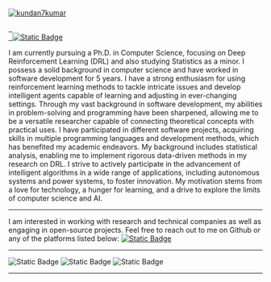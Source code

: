 ### 

<!--
**kundan7kumar/kundan7kumar** is a ✨ _special_ ✨ repository because its `README.md` (this file) appears on your GitHub profile.

Here are some ideas to get you started:

- 🔭 I’m currently working on ...
- 🌱 I’m currently learning ...
- 👯 I’m looking to collaborate on ...
- 🤔 I’m looking for help with ...
- 💬 Ask me about ...
- 📫 How to reach me: ...
- 😄 Pronouns: ...
- ⚡ Fun fact: ...
-->


[![kundan7kumar](https://readme-typing-svg.demolab.com?font=Fira+Code&weight=500&pause=1000&multiline=true&random=false&width=435&lines=Hi%2C+I'm+Kundan+Kumar+%F0%9F%91%8B;AI+Researcher)](https://github.com/kundan7kumar)
<p>

</a>
<a href="https://scholar.google.com/citations?user=1zDpIJkAAAAJ">
    <img src="https://img.shields.io/badge/Google%20Scholar-%234285F4.svg?&style=plastic&logo=google-scholar&logoColor=white" alt="" />
</a>
<a href="https://orcid.org/0000-0002-3229-6649">
    <img src="https://img.shields.io/badge/ORCID-0000--0002--7935--0569-green.svg?&style=plastic&logo=orcid&logoColor=white" alt="" />
</a>
<a href="mailto:neweraairesearch@gmail.com">
    <img src="https://img.shields.io/badge/-Email-red?style=plastic&logo=gmail&logoColor=white" alt="" />
</a>
<br />
<a href="https://kundan-kumarr.github.io/">
    <img src="https://img.shields.io/badge/Website-red?style=plastic&logo=website&logoColor=red" alt="" />
</a>
<a href="https://medium.com/@cs.kundann">
    <img src="https://img.shields.io/badge/Medium-2CA5E0?style=plastic&logo=medium&color=black" alt="" />
</a>
<a href="https://www.linkedin.com/in/kundan7kumar/">
<img alt="Static Badge" src="https://img.shields.io/badge/LinkedIn-blue?style=plastic&logo=LinkedIn">
   </a>

</p>

I am currently pursuing a Ph.D. in Computer Science, focusing on Deep Reinforcement Learning (DRL) and also studying Statistics as a minor. I possess a solid background in computer science and have worked in software development for 5 years. I have a strong enthusiasm for using reinforcement learning methods to tackle intricate issues and develop intelligent agents capable of learning and adjusting in ever-changing settings. Through my vast background in software development, my abilities in problem-solving and programming have been sharpened, allowing me to be a versatile researcher capable of connecting theoretical concepts with practical uses. I have participated in different software projects, acquiring skills in multiple programming languages and development methods, which has benefited my academic endeavors. My background includes statistical analysis, enabling me to implement rigorous data-driven methods in my research on DRL. I strive to actively participate in the advancement of intelligent algorithms in a wide range of applications, including autonomous systems and power systems, to foster innovation. My motivation stems from a love for technology, a hunger for learning, and a drive to explore the limits of computer science and AI.

----------------------------------------------------------------------------------
I am interested in working with research and technical companies as well as engaging in open-source projects. Feel free to reach out to me on Github or any of the platforms listed below:
<a href="https://www.linkedin.com/in/kundan7kumar/">
<img alt="Static Badge" src="https://img.shields.io/badge/LinkedIn-blue?style=plastic&logo=LinkedIn">
   </a>

----------------------------------------------------------------------------------

<img alt="Static Badge" src="https://img.shields.io/badge/Github-Research%2F_Data_Scientist_Interview_Preparation-orange?style=plastic&logo=Github">

<img alt="Static Badge" src="https://img.shields.io/badge/Github-Research_Notes-blue?style=plastic&logo=Github&logoSize=20">

<img alt="Static Badge" src="https://img.shields.io/badge/Notion-black?style=plastic&logo=Notion">



----------------------------------------------------------------------------------
